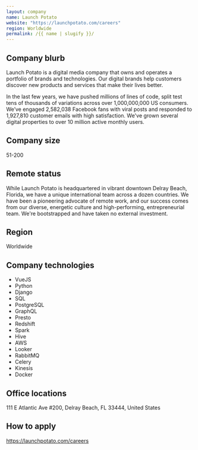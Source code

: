 ```yaml
---
layout: company
name: Launch Potato
website: "https://launchpotato.com/careers"
region: Worldwide
permalink: /{{ name | slugify }}/
---
```


## Company blurb

Launch Potato is a digital media company that owns and operates a portfolio of brands and technologies. Our digital brands help customers discover new products and services that make their lives better.

In the last few years, we have pushed millions of lines of code, split test tens of thousands of variations across over 1,000,000,000 US consumers. We’ve engaged 2,582,038 Facebook fans with viral posts and responded to 1,927,810 customer emails with high satisfaction. We've grown several digital properties to over 10 million active monthly users.

## Company size

51-200

## Remote status

While Launch Potato is headquartered in vibrant downtown Delray Beach, Florida, we have a unique international team across a dozen countries. We have been a pioneering advocate of remote work, and our success comes from our diverse, energetic culture and high-performing, entrepreneurial team. We're bootstrapped and have taken no external investment.

## Region

Worldwide

## Company technologies

- VueJS
- Python
- Django
- SQL
- PostgreSQL
- GraphQL
- Presto
- Redshift
- Spark
- Hive
- AWS
- Looker
- RabbitMQ
- Celery
- Kinesis
- Docker

## Office locations

111 E Atlantic Ave #200, Delray Beach, FL 33444, United States

## How to apply

https://launchpotato.com/careers